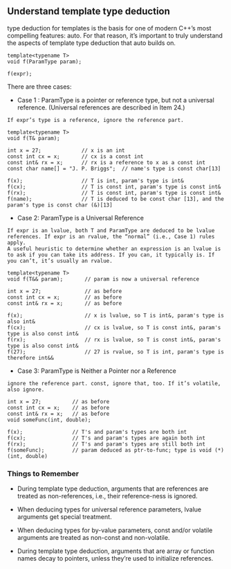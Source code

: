## Understand template type deduction
type deduction for templates is the basis for one of modern C++’s most compelling features: auto. For that reason, it’s important to truly understand the aspects of template type deduction that auto builds on. 
```
template<typename T>
void f(ParamType param);

f(expr);  
```
There are three cases:
* Case 1 : ParamType is a pointer or reference type, but not a universal reference. (Universal references are described in Item 24.)
```
If expr’s type is a reference, ignore the reference part.

template<typename T>
void f(T& param);

int x = 27;             // x is an int
const int cx = x;       // cx is a const int
const int& rx = x;      // rx is a reference to x as a const int
const char name[] = "J. P. Briggs";  // name's type is const char[13]

f(x);                   // T is int, param's type is int&
f(cx);                  // T is const int, param's type is const int&
f(rx);                  // T is const int, param's type is const int&
f(name);                // T is deduced to be const char [13], and the param's type is const char (&)[13]
```
* Case 2: ParamType is a Universal Reference
```
If expr is an lvalue, both T and ParamType are deduced to be lvalue references. If expr is an rvalue, the “normal” (i.e., Case 1) rules apply.
A useful heuristic to determine whether an expression is an lvalue is to ask if you can take its address. If you can, it typically is. If you can’t, it’s usually an rvalue. 

template<typename T>
void f(T&& param);       // param is now a universal reference

int x = 27;              // as before
const int cx = x;        // as before
const int& rx = x;       // as before

f(x);                    // x is lvalue, so T is int&, param's type is also int&
f(cx);                   // cx is lvalue, so T is const int&, param's type is also const int&
f(rx);                   // rx is lvalue, so T is const int&, param's type is also const int&
f(27);                   // 27 is rvalue, so T is int, param's type is therefore int&&
```
* Case 3: ParamType is Neither a Pointer nor a Reference
```
ignore the reference part. const, ignore that, too. If it’s volatile, also ignore. 

int x = 27;          // as before
const int cx = x;    // as before
const int& rx = x;   // as before
void someFunc(int, double);

f(x);                // T's and param's types are both int
f(cx);               // T's and param's types are again both int
f(rx);               // T's and param's types are still both int
f(someFunc);         // param deduced as ptr-to-func; type is void (*)(int, double)
```

### Things to Remember
* During template type deduction, arguments that are references are treated as non-references, i.e., their reference-ness is ignored.

* When deducing types for universal reference parameters, lvalue arguments get special treatment.

* When deducing types for by-value parameters, const and/or volatile arguments are treated as non-const and non-volatile.

* During template type deduction, arguments that are array or function names decay to pointers, unless they’re used to initialize references.